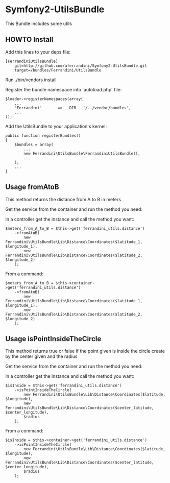 # Symfony2-UtilsBundle #

This Bundle includes some utils

## HOWTO Install ##

Add this lines to your deps file:

    [FerrandiniUtilsBundle]
        git=http://github.com/aferrandini/Symfony2-UtilsBundle.git
        target=/bundles/Ferrandini/UtilsBundle

Run ./bin/vendors install

Register the bundle namespace into 'autoload.php' file:

    $loader->registerNamespaces(array(
        ...
        'Ferrandini'       => __DIR__.'/../vendor/bundles',
        ...
    ));

Add the UtilsBundle to your application's kernel:

    public function registerBundles()
    {
        $bundles = array(
            ...
            new Ferrandini\UtilsBundle\FerrandiniUtilsBundle(),
            ...
        );
        ...
    }

## Usage fromAtoB ##

This method returns the distance from A to B in meters

Get the service from the container and run the method you need:

In a controller get the instance and call the method you want:

    $meters_from_A_to_B = $this->get('ferrandini_utils.distance')
        ->fromAtoB(
            new Ferrandini\UtilsBundle\Lib\Distance\Coordinates($latitude_1, $longitude_1),
            new Ferrandini\UtilsBundle\Lib\Distance\Coordinates($latitude_2, $longitude_2)
        );

From a command:

    $meters_from_A_to_B = $this->container->get('ferrandini_utils.distance')
        ->fromAtoB(
            new Ferrandini\UtilsBundle\Lib\Distance\Coordinates($latitude_1, $longitude_1),
            new Ferrandini\UtilsBundle\Lib\Distance\Coordinates($latitude_2, $longitude_2)
        );

## Usage isPointInsideTheCircle ##

This method returns true or false if the point given is inside the circle create
by the center given and the radius

Get the service from the container and run the method you need:

In a controller get the instance and call the method you want:

    $isInside = $this->get('ferrandini_utils.distance')
        ->isPointInsideTheCircle(
            new Ferrandini\UtilsBundle\Lib\Distance\Coordinates($latitude, $longitude),
            new Ferrandini\UtilsBundle\Lib\Distance\Coordinates($center_latitude, $center_longitude),
            $radius
        );

From a command:

    $isInside = $this->container->get('ferrandini_utils.distance')
        ->isPointInsideTheCircle(
            new Ferrandini\UtilsBundle\Lib\Distance\Coordinates($latitude, $longitude),
            new Ferrandini\UtilsBundle\Lib\Distance\Coordinates($center_latitude, $center_longitude),
            $radius
        );



